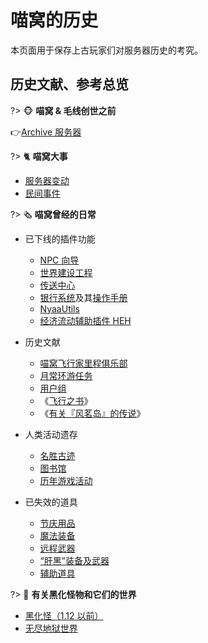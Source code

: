 # 喵窝的历史

本页面用于保存上古玩家们对服务器历史的考究。

## 历史文献、参考总览

?> :monkey_face: **喵窝 & 毛线创世之前**

👉[Archive 服务器](wiki/server-network#archive)

?> :cat2: **喵窝大事**

- [服务器变动](changelog)
- [民间事件](changelogs/unofficial-events)

?> :newspaper_roll: **喵窝曾经的日常**

- 已下线的插件功能
  + [NPC 向导](legacy/nyaa/npc)
  + [世界建设工程](legacy/nyaa/projects)
  + [传送中心](legacy/nyaa/teleport-center)
  + [银行系统](legacy/nyaa/economics/nyaabank)及其[操作手册](legacy/tutorial/plugins/nyaabank-instructions)
  + [NyaaUtils](legacy/nyaa/economics/nyaautils)
  + [经济流动辅助插件 HEH](legacy/tutorial/plugins/hamsterecohelper.md)


- 历史文献
  + [喵窝飞行家里程俱乐部](legacy/nyaa/nfmc)
  + [月常环游任务](legacy/nyaa/monthly-course)
  + [用户组](legacy/nyaa/permission-groups)
  + 《[飞行之书](space/book-of-elytra)》
  + <span class="nw-spoiler">《[有关『风茗岛』的传说](space/legend-of-fengming-island)》</span>


- 人类活动遗存
  + [名胜古迹](legacy/nyaa/historical-sites)
  + [图书馆](nyaa/projects/libraries)
  + [历年游戏活动](legacy/activities)


- 已失效的道具
  + [节庆用品](legacy/nyaa/items/festival)
  + [魔法装备](legacy/nyaa/items/magic)
  + [远程武器](legacy/nyaa/items/remote-weapons)
  + [“肝黑”装备及武器](legacy/inf2/items.md)
  + [辅助道具](legacy/nyaa/items/assistant)


?> :imp: **有关黑化怪物和它们的世界**

- [黑化怪（1.12 以前）](legacy/inf0/infernal-mobs)
- [无尽地狱世界](legacy/inf)
